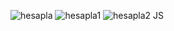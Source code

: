 ![hesapla](https://user-images.githubusercontent.com/80776144/129414284-10e912b5-2b9f-4b6e-b3ab-4ee8f331c9a2.png)
![hesapla1](https://user-images.githubusercontent.com/80776144/129414287-23e2e3c0-53ac-4d64-9907-a7c5f9ed6f1b.png)
![hesapla2](https://user-images.githubusercontent.com/80776144/129414291-e33eb098-d30e-4b8e-9fa0-af5fdcff9e2b.png)
JS
